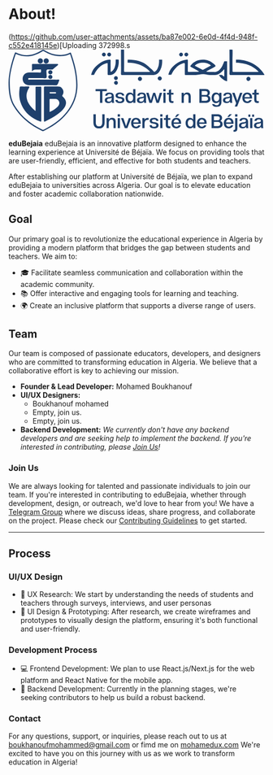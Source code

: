 # About!

(https://github.com/user-attachments/assets/ba87e002-6e0d-4f4d-948f-c552e418145e)[Uploading 372998.s<?xml version="1.0" encoding="UTF-8"?>
<svg xmlns="http://www.w3.org/2000/svg" xmlns:xlink="http://www.w3.org/1999/xlink" width="381.74pt" height="122.55pt" viewBox="0 0 381.74 122.55" version="1.1">
<defs>
<clipPath id="clip1">
  <path d="M 329 0 L 381.738281 0 L 381.738281 38 L 329 38 Z M 329 0 "/>
</clipPath>
<clipPath id="clip2">
  <path d="M 335 96 L 342 96 L 342 122.550781 L 335 122.550781 Z M 335 96 "/>
</clipPath>
</defs>
<g id="surface1">
<path style=" stroke:none;fill-rule:nonzero;fill:rgb(11.799622%,25.099182%,42.399597%);fill-opacity:1;" d="M 277.8125 23.972656 C 281.410156 25.917969 284.992188 27.867188 288.589844 29.789063 C 289.035156 30.027344 289.464844 30.375 290.097656 30.03125 C 294.027344 27.902344 297.980469 25.820313 301.988281 23.6875 C 295.910156 17.996094 283.089844 18.214844 277.8125 23.972656 M 284.257813 32.554688 C 280.097656 30.261719 276.269531 28.054688 272.347656 26.035156 C 270.878906 25.277344 270.910156 24.742188 271.839844 23.519531 C 279.644531 13.242188 295.839844 12.054688 305.878906 21.082031 C 309.851563 24.648438 309.847656 24.648438 305.167969 27.097656 C 301.753906 28.886719 298.34375 30.679688 294.742188 32.570313 C 296.410156 33.304688 297.917969 33.265625 299.394531 33.300781 C 301.644531 33.351563 303.921875 33.109375 306.140625 33.359375 C 307.414063 33.503906 308.585938 33.421875 309.671875 33.148438 C 312.246094 32.503906 313.9375 30.917969 315.066406 29.789063 C 317.882813 26.988281 319.253906 23.675781 321.347656 18.609375 C 321.546875 18.121094 321.710938 17.71875 321.8125 17.460938 C 322.464844 17.425781 323.144531 17.394531 323.839844 17.382813 C 324.578125 17.367188 325.296875 17.371094 325.988281 17.382813 L 326.019531 20.167969 L 326.019531 47.160156 C 322.289063 46.90625 315.617188 41.746094 313.820313 37.710938 L 318.304688 37.703125 C 319.039063 38.425781 319.6875 39.003906 320.195313 39.441406 C 320.441406 39.652344 320.96875 40.09375 321.457031 39.992188 C 321.605469 39.960938 321.675781 39.898438 321.699219 39.875 C 321.894531 39.664063 321.761719 39.25 321.765625 38.960938 C 321.777344 35.84375 321.773438 32.722656 321.773438 29.617188 C 320.980469 29.375 320.882813 30.007813 320.632813 30.316406 C 318.941406 32.398438 316.980469 34.167969 314.761719 35.667969 C 312.5625 37.15625 310.203125 37.96875 307.480469 37.890625 C 303.332031 37.773438 299.046875 38.347656 295.085938 37.148438 C 291.203125 35.972656 287.683594 36.574219 283.902344 37.25 C 277.371094 38.421875 270.714844 37.722656 264.113281 37.871094 C 262.785156 37.902344 262.988281 37.023438 262.988281 36.222656 C 262.984375 31.449219 262.898438 26.671875 263.027344 21.90625 C 263.082031 19.925781 262.382813 19.808594 260.804688 20.347656 C 253.351563 22.890625 250.839844 26.015625 250.839844 26.015625 C 246.753906 29.886719 244.273438 34.171875 242.785156 37.484375 C 242.527344 37.613281 238.507813 37.578125 238.421875 37.441406 C 238.476563 37.214844 238.550781 36.898438 238.648438 36.519531 C 238.898438 35.578125 239.523438 33.441406 240.796875 31.101563 C 241.839844 29.179688 243.148438 27.40625 244.707031 25.789063 C 250.453125 19.828125 257.253906 15.847656 265.628906 14.890625 C 266.960938 14.738281 267.511719 14.953125 267.476563 16.511719 C 267.367188 21.554688 267.480469 26.601563 267.402344 31.648438 C 267.382813 32.992188 267.761719 33.386719 269.105469 33.34375 C 273.191406 33.199219 277.277344 33.191406 281.367188 33.121094 C 282.253906 33.105469 283.136719 33.054688 284.257813 32.554688 "/>
<path style=" stroke:none;fill-rule:nonzero;fill:rgb(13.699341%,26.699829%,43.499756%);fill-opacity:1;" d="M 1.824219 46.816406 C 1.824219 66.066406 4.074219 75.328125 9.960938 84.695313 C 19.832031 100.414063 33.941406 111.230469 50.402344 119.269531 C 51.144531 119.632813 51.792969 119.617188 52.527344 119.246094 C 66.042969 112.421875 78.257813 103.984375 87.566406 91.761719 C 95.855469 80.871094 100.554688 68.769531 100.929688 55.007813 C 101.378906 38.601563 97.4375 23.042969 92.171875 7.710938 C 91.828125 6.710938 91.363281 6.75 90.554688 7.101563 C 87.855469 8.277344 85.03125 9.015625 82.117188 9.40625 C 71.585938 10.8125 62.042969 7.941406 53.089844 2.621094 C 52.085938 2.027344 51.425781 1.960938 50.378906 2.613281 C 38.269531 10.203125 25.570313 12.796875 11.972656 6.839844 C 10.890625 6.363281 10.71875 6.859375 10.441406 7.652344 C 5.324219 22.179688 1.933594 37.039063 1.824219 46.816406 M 0 49.261719 C 0.199219 36.214844 3.789063 20.503906 9.421875 5.195313 C 9.738281 4.34375 9.9375 3.820313 11.113281 4.40625 C 24.875 11.253906 37.769531 8.625 50.078125 0.613281 C 51.308594 -0.1875 52.050781 -0.160156 53.222656 0.570313 C 61.574219 5.777344 70.550781 8.714844 80.535156 7.777344 C 84.363281 7.417969 88.046875 6.488281 91.445313 4.652344 C 92.34375 4.164063 92.753906 4.03125 93.160156 5.171875 C 98.613281 20.441406 102.644531 35.972656 102.792969 52.339844 C 102.960938 70.71875 95.921875 86.109375 83.574219 99.289063 C 74.851563 108.601563 64.324219 115.453125 52.929688 121.042969 C 52.152344 121.429688 51.441406 121.761719 50.449219 121.289063 C 33.066406 113 18.300781 101.636719 8.039063 85.046875 C 2.382813 75.90625 0 65.941406 0 49.261719 "/>
<path style=" stroke:none;fill-rule:nonzero;fill:rgb(13.699341%,26.699829%,43.499756%);fill-opacity:1;" d="M 211.226563 33.171875 C 209.546875 31.324219 207.777344 29.710938 205.914063 28.296875 C 199.933594 23.757813 194.195313 22.070313 191.390625 21.28125 C 188.5 20.46875 184.371094 19.605469 179.304688 19.523438 C 178.769531 19.515625 178.234375 19.503906 177.699219 19.492188 C 177.515625 19.046875 177.597656 15.386719 177.804688 14.941406 C 178.371094 14.949219 178.945313 14.957031 179.515625 14.964844 C 184.425781 15.039063 189.714844 15.734375 194.496094 17.007813 C 199.628906 18.378906 203.921875 20.859375 207.878906 24.371094 C 208.507813 24.929688 209.128906 25.5 209.753906 26.070313 C 211.980469 28.101563 214.429688 29.972656 216.351563 32.3125 C 217.195313 33.34375 217.835938 33.191406 218.734375 32.609375 C 222.792969 30 223.996094 23.082031 223.996094 23.082031 C 224.296875 21.667969 224.613281 19.585938 224.566406 17.003906 C 224.5625 16.347656 224.5625 15.695313 224.5625 15.042969 C 225.269531 14.960938 228.472656 14.964844 229.128906 15.042969 C 229.136719 15.300781 229.148438 15.554688 229.15625 15.8125 C 229.285156 18.933594 229.1875 25.722656 225.664063 31.589844 C 223.777344 34.734375 221.910156 35.941406 221.171875 36.367188 C 219.390625 37.402344 217.289063 37.917969 214.828125 37.90625 C 199.832031 37.816406 184.835938 37.839844 169.839844 37.914063 C 168.988281 37.917969 168.460938 37.796875 168.144531 37.476563 C 167.59375 36.914063 167.703125 35.984375 167.722656 35.738281 C 167.882813 34 167.839844 20.675781 167.707031 1.796875 C 167.734375 1.25 167.765625 0.703125 167.789063 0.160156 C 168.359375 0.0117188 171.742188 0.0117188 172.316406 0.160156 C 172.339844 0.695313 172.363281 1.234375 172.386719 1.773438 C 172.460938 18.3125 172.464844 29.925781 172.308594 31.421875 C 172.285156 31.632813 172.179688 32.453125 172.660156 32.953125 C 172.910156 33.214844 173.335938 33.339844 174.039063 33.335938 C 185.972656 33.273438 197.898438 33.300781 209.828125 33.296875 C 210.152344 33.296875 210.476563 33.242188 211.226563 33.171875 "/>
<g clip-path="url(#clip1)" clip-rule="nonzero">
<path style=" stroke:none;fill-rule:nonzero;fill:rgb(11.799622%,25.099182%,42.399597%);fill-opacity:1;" d="M 373.03125 33.144531 C 371.632813 31.5625 370.175781 30.171875 368.648438 28.9375 C 368.648438 28.933594 365.363281 26.269531 361.078125 24.195313 C 352.945313 20.257813 343.03125 19.601563 340.765625 19.476563 C 340.277344 19.457031 339.789063 19.4375 339.300781 19.414063 C 339.277344 18.679688 339.265625 17.921875 339.269531 17.144531 C 339.269531 16.414063 339.28125 15.703125 339.300781 15.003906 C 339.835938 15.007813 340.371094 15.011719 340.90625 15.015625 C 346.117188 15.046875 354.503906 15.851563 363.261719 20.300781 C 369.117188 23.277344 372.890625 26.765625 374.027344 27.804688 C 377.097656 30.628906 379.628906 33.894531 381.742188 37.480469 C 381.152344 38.117188 380.503906 37.847656 379.9375 37.847656 C 363.847656 37.867188 347.757813 37.832031 331.667969 37.90625 C 330.816406 37.910156 330.296875 37.789063 329.988281 37.472656 C 329.4375 36.914063 329.554688 35.988281 329.578125 35.746094 C 329.746094 34.015625 329.703125 20.710938 329.5625 1.796875 C 329.558594 1.210938 329.558594 0.628906 329.554688 0.046875 C 330.183594 -0.0625 333.527344 0.0234375 334.160156 0.160156 C 334.167969 0.6875 334.179688 1.214844 334.1875 1.746094 C 334.257813 5.257813 334.1875 8.082031 334.121094 9.882813 C 333.863281 17.121094 334.132813 24.367188 334.121094 31.605469 C 334.117188 32.640625 334.070313 33.355469 335.554688 33.347656 C 347.621094 33.285156 359.6875 33.308594 371.753906 33.304688 C 372.015625 33.304688 372.28125 33.242188 373.03125 33.144531 "/>
</g>
<path style=" stroke:none;fill-rule:nonzero;fill:rgb(11.799622%,25.099182%,42.399597%);fill-opacity:1;" d="M 152.269531 24.273438 C 152.269531 26.796875 152.324219 29.320313 152.25 31.839844 C 152.207031 33.328125 152.769531 33.261719 153.785156 32.664063 C 156.820313 30.871094 158.179688 26.96875 158.179688 26.96875 C 159.675781 23.140625 159.945313 19.421875 159.824219 16.539063 C 159.859375 15.964844 159.894531 15.390625 159.925781 14.8125 C 160.789063 14.871094 163.761719 14.90625 164.300781 14.890625 C 164.320313 15.445313 164.339844 16 164.355469 16.554688 C 164.546875 19.875 164.320313 25.292969 161.402344 30.625 C 159.191406 34.65625 156.828125 36.128906 156.242188 36.457031 C 154.300781 37.550781 151.992188 38.046875 149.289063 37.898438 C 148.085938 37.835938 147.835938 37.445313 147.847656 36.351563 C 147.894531 31.578125 147.871094 26.808594 147.867188 22.039063 C 147.863281 19.761719 147.824219 19.652344 145.582031 20.40625 C 139.539063 22.445313 137.089844 24.808594 136.105469 25.667969 C 131.332031 29.847656 128.746094 34.816406 127.476563 37.753906 C 126.820313 37.710938 123.898438 37.761719 123.253906 37.828125 C 123.324219 37.441406 123.4375 36.871094 123.613281 36.191406 C 125.335938 29.523438 129.746094 25.289063 132.476563 23.015625 C 137.578125 18.765625 143.265625 15.71875 150.003906 14.941406 C 151.636719 14.753906 152.496094 14.890625 152.320313 16.921875 C 152.109375 19.355469 152.269531 21.820313 152.269531 24.273438 "/>
<path style=" stroke:none;fill-rule:nonzero;fill:rgb(11.799622%,25.099182%,42.399597%);fill-opacity:1;" d="M 225.652344 46.03125 C 224.117188 46.050781 222.492188 44.433594 222.480469 42.871094 C 222.46875 41.351563 223.921875 39.910156 225.507813 39.863281 C 227.164063 39.820313 228.664063 41.308594 228.632813 42.964844 C 228.601563 44.5625 227.195313 46.007813 225.652344 46.03125 "/>
<path style=" stroke:none;fill-rule:nonzero;fill:rgb(11.799622%,25.099182%,42.399597%);fill-opacity:1;" d="M 360.941406 43.566406 C 360.941406 45.132813 359.332031 46.726563 357.773438 46.703125 C 356.226563 46.683594 354.796875 45.230469 354.777344 43.660156 C 354.757813 42.003906 356.273438 40.503906 357.914063 40.558594 C 359.503906 40.609375 360.941406 42.039063 360.941406 43.566406 "/>
<path style=" stroke:none;fill-rule:nonzero;fill:rgb(11.799622%,25.099182%,42.399597%);fill-opacity:1;" d="M 199.101563 43.507813 C 199.132813 45.109375 197.617188 46.679688 196.019531 46.703125 C 194.484375 46.722656 193.015625 45.285156 192.964844 43.714844 C 192.910156 42.058594 194.371094 40.566406 196.054688 40.558594 C 197.664063 40.550781 199.074219 41.914063 199.101563 43.507813 "/>
<path style=" stroke:none;fill-rule:nonzero;fill:rgb(13.699341%,26.699829%,43.499756%);fill-opacity:1;" d="M 268.0625 7.285156 C 268.101563 8.765625 266.769531 10.125 265.246094 10.164063 C 263.757813 10.199219 262.371094 8.898438 262.296875 7.394531 C 262.222656 5.824219 263.574219 4.488281 265.253906 4.480469 C 266.851563 4.46875 268.019531 5.636719 268.0625 7.285156 "/>
<path style=" stroke:none;fill-rule:nonzero;fill:rgb(11.799622%,25.099182%,42.399597%);fill-opacity:1;" d="M 260.144531 7.277344 C 260.15625 8.820313 258.882813 10.148438 257.371094 10.160156 C 255.804688 10.171875 254.523438 8.914063 254.519531 7.355469 C 254.515625 5.796875 255.757813 4.519531 257.3125 4.484375 C 258.859375 4.453125 260.128906 5.699219 260.144531 7.277344 "/>
<path style=" stroke:none;fill-rule:nonzero;fill:rgb(11.799622%,25.099182%,42.399597%);fill-opacity:1;" d="M 152.917969 7.292969 C 152.941406 8.8125 151.582031 10.175781 150.066406 10.15625 C 148.519531 10.140625 147.183594 8.816406 147.164063 7.289063 C 147.148438 5.847656 148.535156 4.519531 150.097656 4.484375 C 151.753906 4.449219 152.890625 5.582031 152.917969 7.292969 "/>
<path style=" stroke:none;fill-rule:nonzero;fill:rgb(11.799622%,25.099182%,42.399597%);fill-opacity:1;" d="M 145.089844 7.367188 C 145.066406 8.84375 143.660156 10.1875 142.164063 10.15625 C 140.644531 10.125 139.308594 8.746094 139.355469 7.265625 C 139.40625 5.75 140.757813 4.460938 142.273438 4.484375 C 143.789063 4.511719 145.109375 5.859375 145.089844 7.367188 "/>
<path style=" stroke:none;fill-rule:nonzero;fill:rgb(11.799622%,25.099182%,42.399597%);fill-opacity:1;" d="M 160.34375 46.632813 C 161.8125 46.640625 163.179688 48.054688 163.15625 49.539063 C 163.136719 51.03125 161.738281 52.398438 160.265625 52.367188 C 158.773438 52.335938 157.394531 50.933594 157.425781 49.46875 C 157.457031 48.023438 158.894531 46.621094 160.34375 46.632813 "/>
<path style=" stroke:none;fill-rule:nonzero;fill:rgb(11.799622%,25.099182%,42.399597%);fill-opacity:1;" d="M 163.027344 42.386719 C 163.070313 43.878906 161.722656 45.300781 160.234375 45.34375 C 158.796875 45.382813 157.328125 43.988281 157.289063 42.539063 C 157.246094 41.015625 158.53125 39.671875 160.074219 39.617188 C 161.597656 39.5625 162.984375 40.863281 163.027344 42.386719 "/>
<path style=" stroke:none;fill-rule:nonzero;fill:rgb(11.799622%,25.099182%,42.399597%);fill-opacity:1;" d="M 65.875 65.378906 C 67.164063 65.378906 68.457031 65.371094 69.742188 65.382813 C 70.472656 65.386719 70.941406 65.070313 70.933594 64.324219 C 70.921875 63.542969 70.382813 63.34375 69.683594 63.351563 C 67.171875 63.363281 64.660156 63.371094 62.148438 63.347656 C 61.460938 63.339844 61.1875 63.566406 61.195313 64.28125 C 61.207031 65.011719 61.355469 65.429688 62.210938 65.390625 C 63.429688 65.339844 64.652344 65.378906 65.875 65.378906 M 61.210938 93.019531 C 65.660156 90.863281 69.683594 88.628906 72.980469 85.308594 C 74.230469 84.046875 75.242188 82.597656 75.679688 80.8125 C 76.539063 77.300781 73.640625 73.472656 70.082031 73.460938 C 67.625 73.453125 65.167969 73.507813 62.71875 73.4375 C 61.617188 73.40625 61.171875 73.65625 61.183594 74.878906 C 61.246094 80.808594 61.210938 86.738281 61.210938 93.019531 M 52.792969 81.175781 C 52.792969 73.140625 52.835938 65.101563 52.757813 57.0625 C 52.742188 55.40625 53.320313 54.960938 54.875 54.976563 C 61.6875 55.03125 68.496094 54.976563 75.308594 55.011719 C 78.070313 55.027344 79.53125 57.039063 80.746094 59.078125 C 82.523438 62.066406 82.246094 65.144531 80.382813 68.03125 C 79.832031 68.882813 80.0625 69.238281 80.746094 69.828125 C 86.597656 74.882813 87.3125 80.550781 82.96875 86.96875 C 80.40625 90.75 76.96875 93.632813 73.324219 96.285156 C 67.636719 100.417969 61.457031 103.707031 55.128906 106.730469 C 53.082031 107.710938 52.796875 107.5 52.792969 105.289063 C 52.789063 97.253906 52.792969 89.214844 52.792969 81.175781 "/>
<path style=" stroke:none;fill-rule:nonzero;fill:rgb(11.799622%,25.099182%,42.399597%);fill-opacity:1;" d="M 35.011719 32.53125 C 35.011719 28.949219 35.074219 25.890625 34.980469 22.839844 C 34.945313 21.554688 35.511719 21.425781 36.558594 21.429688 C 42.695313 21.464844 48.828125 21.445313 54.960938 21.445313 C 60.6875 21.445313 66.410156 21.4375 72.136719 21.464844 C 72.753906 21.464844 73.613281 21.113281 73.890625 22.019531 C 74.128906 22.792969 73.515625 23.261719 72.980469 23.699219 C 70.765625 25.511719 68.507813 27.273438 66.363281 29.160156 C 65.453125 29.964844 64.472656 29.730469 63.484375 29.804688 C 61.269531 29.960938 58.300781 28.832031 57.050781 30.25 C 55.957031 31.492188 56.757813 34.394531 56.710938 36.566406 C 56.667969 38.460938 57.332031 41.003906 56.367188 42.082031 C 55.246094 43.339844 52.652344 42.449219 50.703125 42.464844 C 44.226563 42.515625 37.75 42.484375 31.277344 42.484375 C 30.3125 42.488281 29.144531 42.375 29.359375 43.84375 C 29.542969 45.105469 30.695313 44.757813 31.519531 44.761719 C 43.3125 44.773438 55.105469 44.769531 66.898438 44.769531 C 69.351563 44.769531 71.808594 44.859375 74.257813 44.738281 C 75.976563 44.65625 76.015625 45.199219 75.351563 46.53125 C 74.324219 48.59375 73.960938 51.410156 72.351563 52.640625 C 70.714844 53.890625 67.890625 52.980469 65.585938 52.988281 C 53.929688 53.019531 42.273438 53.007813 30.621094 53 C 25.105469 52.996094 21.058594 49.085938 21.03125 43.761719 C 21.003906 38.167969 25.035156 34.144531 30.699219 34.132813 C 36.085938 34.121094 41.472656 34.035156 46.851563 34.183594 C 48.742188 34.234375 48.597656 33.226563 48.503906 32.054688 C 48.421875 30.996094 49.144531 29.484375 46.941406 29.644531 C 44.769531 29.800781 42.582031 29.695313 40.398438 29.671875 C 38.304688 29.652344 36.550781 30.320313 35.011719 32.53125 "/>
<path style=" stroke:none;fill-rule:nonzero;fill:rgb(11.799622%,25.099182%,42.399597%);fill-opacity:1;" d="M 40.332031 91.492188 C 40.332031 80.078125 40.324219 69.050781 40.335938 58.027344 C 40.339844 54.8125 39.9375 55.261719 43.175781 55.222656 C 44.472656 55.210938 45.773438 55.3125 47.058594 55.199219 C 48.519531 55.070313 48.90625 55.640625 48.898438 57.050781 C 48.847656 66.25 48.871094 75.449219 48.871094 84.644531 C 48.871094 91.664063 48.839844 98.683594 48.898438 105.699219 C 48.910156 107.175781 48.382813 107.578125 47.089844 107.078125 C 32.898438 101.628906 22.246094 92.554688 17.617188 77.628906 C 15.488281 70.765625 15.597656 63.671875 16.667969 56.59375 C 16.855469 55.371094 17.367188 54.929688 18.660156 54.964844 C 22.132813 55.066406 25.609375 54.988281 29.085938 55.003906 C 31.21875 55.011719 31.550781 55.570313 30.417969 57.394531 C 28.105469 61.117188 26.664063 65.082031 26.824219 69.53125 C 27.082031 76.554688 30.566406 82.042969 35.148438 86.996094 C 36.613281 88.582031 38.183594 90.066406 40.332031 91.492188 "/>
<path style=" stroke:none;fill-rule:nonzero;fill:rgb(11.799622%,25.099182%,42.399597%);fill-opacity:1;" d="M 56.230469 13.078125 C 58.453125 13.070313 60.078125 14.710938 60.054688 16.941406 C 60.03125 19.023438 58.386719 20.726563 56.339844 20.792969 C 54.226563 20.859375 52.421875 19.105469 52.390625 16.953125 C 52.351563 14.761719 54.015625 13.085938 56.230469 13.078125 "/>
<path style=" stroke:none;fill-rule:nonzero;fill:rgb(11.799622%,25.099182%,42.399597%);fill-opacity:1;" d="M 47.546875 13.078125 C 49.730469 13.113281 51.40625 14.867188 51.324219 17.03125 C 51.246094 19.085938 49.519531 20.777344 47.480469 20.792969 C 45.386719 20.8125 43.59375 18.992188 43.605469 16.859375 C 43.621094 14.667969 45.316406 13.039063 47.546875 13.078125 "/>
<path style=" stroke:none;fill-rule:nonzero;fill:rgb(11.799622%,25.099182%,42.399597%);fill-opacity:1;" d="M 65.5 33.777344 C 65.535156 35.496094 64.1875 36.863281 62.429688 36.886719 C 60.699219 36.90625 59.277344 35.554688 59.246094 33.867188 C 59.214844 32.199219 60.640625 30.761719 62.335938 30.738281 C 64.046875 30.714844 65.464844 32.074219 65.5 33.777344 "/>
<path style=" stroke:none;fill-rule:nonzero;fill:rgb(11.799622%,25.099182%,42.399597%);fill-opacity:1;" d="M 65.492188 40.675781 C 65.519531 42.402344 64.195313 43.75 62.4375 43.777344 C 60.699219 43.804688 59.285156 42.480469 59.246094 40.789063 C 59.210938 39.144531 60.65625 37.664063 62.328125 37.632813 C 64.023438 37.597656 65.46875 38.988281 65.492188 40.675781 "/>
<path style=" stroke:none;fill-rule:nonzero;fill:rgb(11.799622%,25.099182%,42.399597%);fill-opacity:1;" d="M 129.820313 61.921875 L 129.820313 58.796875 L 146.601563 58.796875 L 146.601563 61.921875 L 139.964844 61.921875 L 139.964844 79.371094 L 136.457031 79.371094 L 136.457031 61.921875 "/>
<path style=" stroke:none;fill-rule:nonzero;fill:rgb(11.799622%,25.099182%,42.399597%);fill-opacity:1;" d="M 146.894531 75.3125 C 146.894531 76.675781 147.878906 77.457031 149.734375 77.457031 C 152.484375 77.457031 153.878906 75.777344 153.878906 72.675781 L 153.878906 71.542969 C 153.558594 71.921875 152.890625 72.183594 152.34375 72.386719 C 152.078125 72.5 151.238281 72.648438 150.980469 72.734375 L 150.226563 72.878906 C 149.847656 72.9375 149.589844 72.964844 149.5 72.996094 C 148.109375 73.285156 146.894531 73.746094 146.894531 75.3125 M 157.066406 75.429688 C 157.066406 76.964844 157.269531 78.414063 157.414063 78.964844 L 157.527344 79.371094 L 154.3125 79.371094 C 154.167969 78.875 154.050781 78.210938 153.964844 77.3125 C 152.890625 78.933594 151.152344 79.746094 148.746094 79.746094 C 145.414063 79.746094 143.558594 78.152344 143.558594 75.457031 C 143.558594 74.152344 144.023438 73.109375 144.691406 72.5 C 145.820313 71.457031 147.328125 71.109375 148.863281 70.851563 C 149.152344 70.820313 149.5 70.761719 149.9375 70.734375 C 150.835938 70.617188 151.238281 70.558594 151.90625 70.445313 C 153.125 70.183594 153.878906 69.71875 153.878906 68.472656 C 153.878906 67.601563 153.125 66.328125 150.71875 66.328125 C 148.746094 66.328125 147.589844 67.167969 147.328125 68.675781 L 144.167969 68.675781 C 144.34375 66.53125 145.734375 63.953125 150.6875 63.953125 C 155.066406 63.953125 157.066406 66.070313 157.066406 69.429688 "/>
<path style=" stroke:none;fill-rule:nonzero;fill:rgb(11.799622%,25.099182%,42.399597%);fill-opacity:1;" d="M 159.441406 74.964844 L 162.777344 74.964844 C 162.777344 76.558594 163.90625 77.371094 166.195313 77.371094 C 168.425781 77.371094 169.527344 76.5 169.527344 75.195313 C 169.527344 74.589844 169.269531 74.09375 168.949219 73.835938 C 168.804688 73.691406 168.542969 73.574219 168.195313 73.488281 C 167.527344 73.253906 167.179688 73.195313 166.136719 72.996094 C 164.570313 72.734375 163.617188 72.53125 163.238281 72.445313 C 161.585938 72.011719 160.515625 71.285156 160.023438 70.269531 C 159.820313 69.777344 159.703125 69.226563 159.703125 68.617188 C 159.703125 65.75 161.933594 63.953125 166.023438 63.953125 C 170.078125 63.953125 172.542969 65.71875 172.542969 68.589844 L 169.324219 68.589844 C 169.324219 67.226563 168.195313 66.328125 166.078125 66.328125 C 164.078125 66.328125 162.976563 67.140625 162.976563 68.386719 C 162.976563 69.167969 163.324219 69.488281 163.820313 69.835938 C 163.964844 69.921875 164.167969 69.980469 164.457031 70.070313 C 165.066406 70.214844 165.296875 70.269531 166.136719 70.414063 L 166.832031 70.53125 C 167.671875 70.648438 167.90625 70.675781 168.6875 70.878906 C 169.5 71.023438 169.789063 71.167969 170.457031 71.429688 C 171.847656 71.921875 172.832031 73.082031 172.832031 74.9375 C 172.832031 77.542969 170.976563 79.746094 166.109375 79.746094 C 161.558594 79.746094 159.441406 77.863281 159.441406 74.964844 "/>
<path style=" stroke:none;fill-rule:nonzero;fill:rgb(11.799622%,25.099182%,42.399597%);fill-opacity:1;" d="M 185.933594 71.863281 C 185.933594 70.214844 185.554688 68.90625 184.832031 68.011719 C 184.105469 67.109375 183.121094 66.648438 181.902344 66.648438 C 180.714844 66.648438 179.730469 67.109375 178.976563 68.011719 C 178.253906 68.90625 177.875 70.214844 177.875 71.863281 C 177.875 73.515625 178.253906 74.820313 178.976563 75.71875 C 179.730469 76.617188 180.714844 77.050781 181.902344 77.050781 C 183.121094 77.050781 184.105469 76.617188 184.832031 75.71875 C 185.554688 74.820313 185.933594 73.515625 185.933594 71.863281 M 189.234375 58.796875 L 189.234375 79.371094 L 185.933594 79.371094 L 185.933594 77.226563 C 184.859375 78.90625 183.207031 79.746094 180.976563 79.746094 C 176.890625 79.746094 174.601563 76.269531 174.601563 71.863281 C 174.601563 67.402344 176.890625 63.953125 180.976563 63.953125 C 183.207031 63.953125 184.859375 64.792969 185.933594 66.503906 L 185.933594 58.796875 "/>
<path style=" stroke:none;fill-rule:nonzero;fill:rgb(11.799622%,25.099182%,42.399597%);fill-opacity:1;" d="M 194.890625 75.3125 C 194.890625 76.675781 195.871094 77.457031 197.726563 77.457031 C 200.480469 77.457031 201.871094 75.777344 201.871094 72.675781 L 201.871094 71.542969 C 201.554688 71.921875 200.886719 72.183594 200.335938 72.386719 C 200.074219 72.5 199.234375 72.648438 198.972656 72.734375 L 198.222656 72.878906 C 197.84375 72.9375 197.582031 72.964844 197.496094 72.996094 C 196.105469 73.285156 194.890625 73.746094 194.890625 75.3125 M 205.0625 75.429688 C 205.0625 76.964844 205.265625 78.414063 205.410156 78.964844 L 205.523438 79.371094 L 202.308594 79.371094 C 202.160156 78.875 202.046875 78.210938 201.960938 77.3125 C 200.886719 78.933594 199.148438 79.746094 196.742188 79.746094 C 193.410156 79.746094 191.554688 78.152344 191.554688 75.457031 C 191.554688 74.152344 192.019531 73.109375 192.6875 72.5 C 193.816406 71.457031 195.324219 71.109375 196.859375 70.851563 C 197.148438 70.820313 197.496094 70.761719 197.929688 70.734375 C 198.828125 70.617188 199.234375 70.558594 199.902344 70.445313 C 201.117188 70.183594 201.871094 69.71875 201.871094 68.472656 C 201.871094 67.601563 201.117188 66.328125 198.714844 66.328125 C 196.742188 66.328125 195.582031 67.167969 195.324219 68.675781 L 192.164063 68.675781 C 192.339844 66.53125 193.730469 63.953125 198.683594 63.953125 C 203.0625 63.953125 205.0625 66.070313 205.0625 69.429688 "/>
<path style=" stroke:none;fill-rule:nonzero;fill:rgb(11.799622%,25.099182%,42.399597%);fill-opacity:1;" d="M 220.652344 79.371094 L 217.203125 68.214844 L 213.8125 79.371094 L 210.191406 79.371094 L 205.351563 64.328125 L 208.914063 64.328125 L 212.132813 75.835938 L 215.726563 64.328125 L 218.714844 64.328125 L 222.304688 75.835938 L 225.523438 64.328125 L 229.089844 64.328125 L 224.246094 79.371094 "/>
<path style=" stroke:none;fill-rule:nonzero;fill:rgb(11.799622%,25.099182%,42.399597%);fill-opacity:1;" d="M 230.945313 64.328125 L 234.246094 64.328125 L 234.246094 79.371094 L 230.945313 79.371094 Z M 234.277344 62.15625 L 230.886719 62.15625 L 230.886719 58.796875 L 234.277344 58.796875 Z M 234.277344 62.15625 "/>
<path style=" stroke:none;fill-rule:nonzero;fill:rgb(11.799622%,25.099182%,42.399597%);fill-opacity:1;" d="M 239.175781 74.269531 L 239.175781 67.050781 L 236.363281 67.050781 L 236.363281 64.328125 L 239.175781 64.328125 L 239.175781 60.390625 L 242.480469 59.113281 L 242.480469 64.328125 L 245.984375 64.328125 L 245.984375 67.050781 L 242.480469 67.050781 L 242.480469 73.976563 C 242.480469 76.066406 243.144531 76.820313 244.738281 76.820313 C 245.113281 76.820313 245.609375 76.761719 245.839844 76.730469 L 245.984375 76.703125 L 245.984375 79.339844 C 245.085938 79.425781 244.332031 79.488281 243.695313 79.488281 C 240.480469 79.488281 239.175781 77.890625 239.175781 74.269531 "/>
<path style=" stroke:none;fill-rule:nonzero;fill:rgb(11.799622%,25.099182%,42.399597%);fill-opacity:1;" d="M 268.476563 79.371094 L 268.476563 70.617188 C 268.476563 67.835938 267.460938 66.734375 265.402344 66.734375 C 262.882813 66.734375 261.433594 68.503906 261.433594 71.980469 L 261.433594 79.371094 L 258.160156 79.371094 L 258.160156 64.328125 L 261.433594 64.328125 L 261.433594 67.023438 C 262.011719 65.605469 263.402344 63.953125 266.5625 63.953125 C 269.894531 63.953125 271.78125 65.75 271.78125 69.777344 L 271.78125 79.371094 "/>
<path style=" stroke:none;fill-rule:nonzero;fill:rgb(11.799622%,25.099182%,42.399597%);fill-opacity:1;" d="M 288.152344 70.125 L 288.152344 76.386719 L 293.601563 76.386719 C 296.269531 76.386719 297.601563 75.371094 297.601563 73.3125 C 297.601563 71.195313 296.269531 70.125 293.601563 70.125 Z M 288.152344 61.777344 L 288.152344 67.632813 L 293.398438 67.632813 C 295.746094 67.632813 296.9375 66.648438 296.9375 64.675781 C 296.9375 62.386719 295.339844 61.777344 293.398438 61.777344 Z M 284.648438 79.371094 L 284.648438 58.792969 L 293.484375 58.792969 C 297.773438 58.792969 300.296875 60.792969 300.296875 64.15625 C 300.296875 66.15625 299.457031 67.632813 297.746094 68.589844 C 299.949219 69.488281 301.136719 71.167969 301.136719 73.574219 C 301.136719 77.082031 298.527344 79.371094 294.125 79.371094 "/>
<path style=" stroke:none;fill-rule:nonzero;fill:rgb(11.799622%,25.099182%,42.399597%);fill-opacity:1;" d="M 310.269531 66.648438 C 307.863281 66.648438 306.269531 68.53125 306.269531 71.863281 C 306.269531 75.140625 307.832031 76.996094 310.269531 76.996094 C 312.671875 76.996094 314.265625 75.140625 314.265625 71.863281 C 314.265625 68.53125 312.671875 66.648438 310.269531 66.648438 M 314.265625 77.574219 L 314.265625 77.226563 C 313.195313 78.878906 311.542969 79.6875 309.339844 79.6875 C 305.253906 79.6875 302.964844 76.269531 302.964844 71.863281 C 302.964844 67.429688 305.253906 63.953125 309.339844 63.953125 C 311.515625 63.953125 313.164063 64.792969 314.265625 66.472656 L 314.265625 64.328125 L 317.570313 64.328125 L 317.570313 77.136719 C 317.539063 81.574219 316.730469 85.253906 310.324219 85.28125 C 305.835938 85.28125 304.355469 83.457031 303.574219 81.253906 L 306.90625 81.253906 C 307.515625 82.355469 308.671875 82.90625 310.382813 82.90625 C 313.511719 82.90625 314.265625 81.109375 314.265625 77.574219 "/>
<path style=" stroke:none;fill-rule:nonzero;fill:rgb(11.799622%,25.099182%,42.399597%);fill-opacity:1;" d="M 323.195313 75.3125 C 323.195313 76.675781 324.179688 77.457031 326.035156 77.457031 C 328.789063 77.457031 330.179688 75.777344 330.179688 72.675781 L 330.179688 71.542969 C 329.859375 71.921875 329.191406 72.183594 328.644531 72.386719 C 328.382813 72.5 327.542969 72.648438 327.28125 72.734375 L 326.527344 72.878906 C 326.148438 72.9375 325.890625 72.964844 325.800781 72.996094 C 324.414063 73.285156 323.195313 73.746094 323.195313 75.3125 M 333.367188 75.429688 C 333.367188 76.964844 333.570313 78.414063 333.714844 78.964844 L 333.828125 79.371094 L 330.613281 79.371094 C 330.46875 78.875 330.351563 78.210938 330.265625 77.3125 C 329.191406 78.933594 327.453125 79.746094 325.050781 79.746094 C 321.714844 79.746094 319.859375 78.152344 319.859375 75.457031 C 319.859375 74.152344 320.324219 73.109375 320.992188 72.5 C 322.121094 71.457031 323.628906 71.109375 325.164063 70.851563 C 325.453125 70.820313 325.800781 70.761719 326.238281 70.734375 C 327.136719 70.617188 327.542969 70.558594 328.210938 70.445313 C 329.425781 70.183594 330.179688 69.71875 330.179688 68.472656 C 330.179688 67.601563 329.425781 66.328125 327.019531 66.328125 C 325.050781 66.328125 323.890625 67.167969 323.628906 68.675781 L 320.46875 68.675781 C 320.644531 66.53125 322.035156 63.953125 326.988281 63.953125 C 331.367188 63.953125 333.367188 66.070313 333.367188 69.429688 "/>
<path style=" stroke:none;fill-rule:nonzero;fill:rgb(11.799622%,25.099182%,42.399597%);fill-opacity:1;" d="M 333.601563 64.328125 L 337.164063 64.328125 L 341.222656 76.183594 L 345.277344 64.328125 L 348.84375 64.328125 L 341.019531 84.90625 L 337.453125 84.90625 L 339.511719 79.949219 "/>
<path style=" stroke:none;fill-rule:nonzero;fill:rgb(11.799622%,25.099182%,42.399597%);fill-opacity:1;" d="M 352.0625 70.878906 L 359.914063 70.878906 C 359.65625 68.011719 358.175781 66.472656 356.0625 66.472656 C 353.859375 66.472656 352.320313 68.125 352.0625 70.878906 M 363.1875 72.90625 L 352.0625 72.90625 C 352.378906 75.660156 353.886719 77.226563 356.0625 77.226563 C 357.570313 77.226563 358.753906 76.472656 359.453125 75.195313 L 362.8125 75.195313 C 361.769531 78.09375 359.335938 79.746094 356.0625 79.746094 C 353.769531 79.746094 351.976563 79.050781 350.699219 77.632813 C 349.421875 76.210938 348.785156 74.296875 348.785156 71.949219 C 348.785156 67.398438 351.335938 63.953125 356.03125 63.953125 C 358.261719 63.953125 360.003906 64.675781 361.277344 66.125 C 362.582031 67.546875 363.21875 69.488281 363.21875 71.949219 "/>
<path style=" stroke:none;fill-rule:nonzero;fill:rgb(11.799622%,25.099182%,42.399597%);fill-opacity:1;" d="M 366.464844 74.269531 L 366.464844 67.050781 L 363.65625 67.050781 L 363.65625 64.328125 L 366.464844 64.328125 L 366.464844 60.390625 L 369.769531 59.113281 L 369.769531 64.328125 L 373.277344 64.328125 L 373.277344 67.050781 L 369.769531 67.050781 L 369.769531 73.976563 C 369.769531 76.066406 370.4375 76.820313 372.03125 76.820313 C 372.40625 76.820313 372.898438 76.761719 373.132813 76.730469 L 373.277344 76.703125 L 373.277344 79.339844 C 372.378906 79.425781 371.625 79.488281 370.988281 79.488281 C 367.769531 79.488281 366.464844 77.890625 366.464844 74.269531 "/>
<path style=" stroke:none;fill-rule:nonzero;fill:rgb(11.799622%,25.099182%,42.399597%);fill-opacity:1;" d="M 126.617188 108.582031 L 126.617188 96.4375 L 130.152344 96.4375 L 130.152344 108.492188 C 130.152344 110.550781 130.558594 112.027344 131.34375 112.957031 C 132.210938 113.941406 133.429688 114.433594 134.964844 114.433594 C 136.53125 114.433594 137.746094 113.941406 138.585938 112.957031 C 139.398438 112.027344 139.804688 110.550781 139.804688 108.492188 L 139.804688 96.4375 L 143.3125 96.4375 L 143.3125 108.582031 C 143.3125 111.566406 142.585938 113.796875 141.109375 115.277344 C 139.628906 116.753906 137.601563 117.476563 134.964844 117.476563 C 132.355469 117.476563 130.328125 116.753906 128.851563 115.277344 C 127.371094 113.796875 126.617188 111.566406 126.617188 108.582031 "/>
<path style=" stroke:none;fill-rule:nonzero;fill:rgb(11.799622%,25.099182%,42.399597%);fill-opacity:1;" d="M 156.558594 117.011719 L 156.558594 108.261719 C 156.558594 105.480469 155.542969 104.378906 153.484375 104.378906 C 150.964844 104.378906 149.515625 106.148438 149.515625 109.621094 L 149.515625 117.011719 L 146.238281 117.011719 L 146.238281 101.972656 L 149.515625 101.972656 L 149.515625 104.667969 C 150.09375 103.246094 151.484375 101.597656 154.644531 101.597656 C 157.976563 101.597656 159.859375 103.394531 159.859375 107.421875 L 159.859375 117.011719 "/>
<path style=" stroke:none;fill-rule:nonzero;fill:rgb(11.799622%,25.099182%,42.399597%);fill-opacity:1;" d="M 162.875 101.972656 L 166.179688 101.972656 L 166.179688 117.011719 L 162.875 117.011719 Z M 166.207031 99.800781 L 162.816406 99.800781 L 162.816406 96.4375 L 166.207031 96.4375 Z M 166.207031 99.800781 "/>
<path style=" stroke:none;fill-rule:nonzero;fill:rgb(11.799622%,25.099182%,42.399597%);fill-opacity:1;" d="M 182.929688 101.972656 L 177.25 117.011719 L 173.398438 117.011719 L 167.6875 101.972656 L 171.253906 101.972656 L 175.308594 113.96875 L 179.367188 101.972656 "/>
<path style=" stroke:none;fill-rule:nonzero;fill:rgb(11.799622%,25.099182%,42.399597%);fill-opacity:1;" d="M 186.148438 108.523438 L 194.003906 108.523438 C 193.742188 105.65625 192.265625 104.117188 190.148438 104.117188 C 187.945313 104.117188 186.410156 105.769531 186.148438 108.523438 M 197.277344 110.550781 L 186.148438 110.550781 C 186.46875 113.304688 187.972656 114.871094 190.148438 114.871094 C 191.65625 114.871094 192.84375 114.117188 193.539063 112.839844 L 196.898438 112.839844 C 195.855469 115.738281 193.421875 117.390625 190.148438 117.390625 C 187.859375 117.390625 186.0625 116.695313 184.785156 115.277344 C 183.511719 113.855469 182.871094 111.941406 182.871094 109.59375 C 182.871094 105.042969 185.425781 101.597656 190.117188 101.597656 C 192.351563 101.597656 194.089844 102.320313 195.363281 103.769531 C 196.667969 105.191406 197.304688 107.128906 197.304688 109.59375 "/>
<path style=" stroke:none;fill-rule:nonzero;fill:rgb(11.799622%,25.099182%,42.399597%);fill-opacity:1;" d="M 208.753906 101.914063 L 208.929688 101.945313 L 208.929688 104.785156 C 208.492188 104.695313 208 104.640625 207.449219 104.640625 C 204.523438 104.640625 202.871094 106.378906 202.871094 110.753906 L 202.871094 117.015625 L 199.597656 117.015625 L 199.597656 101.972656 L 202.871094 101.972656 L 202.871094 104.726563 C 203.363281 103.539063 204.523438 101.800781 207.421875 101.800781 C 207.972656 101.800781 208.523438 101.886719 208.753906 101.914063 "/>
<path style=" stroke:none;fill-rule:nonzero;fill:rgb(11.799622%,25.099182%,42.399597%);fill-opacity:1;" d="M 210.40625 112.609375 L 213.738281 112.609375 C 213.738281 114.203125 214.871094 115.015625 217.160156 115.015625 C 219.390625 115.015625 220.492188 114.144531 220.492188 112.839844 C 220.492188 112.230469 220.230469 111.738281 219.914063 111.476563 C 219.769531 111.332031 219.507813 111.21875 219.160156 111.132813 C 218.492188 110.898438 218.144531 110.839844 217.101563 110.636719 C 215.535156 110.378906 214.578125 110.175781 214.203125 110.085938 C 212.550781 109.652344 211.480469 108.929688 210.984375 107.914063 C 210.785156 107.421875 210.667969 106.871094 210.667969 106.261719 C 210.667969 103.394531 212.898438 101.597656 216.984375 101.597656 C 221.042969 101.597656 223.507813 103.367188 223.507813 106.234375 L 220.289063 106.234375 C 220.289063 104.871094 219.160156 103.972656 217.042969 103.972656 C 215.042969 103.972656 213.941406 104.785156 213.941406 106.03125 C 213.941406 106.8125 214.289063 107.128906 214.78125 107.480469 C 214.929688 107.566406 215.132813 107.625 215.421875 107.710938 C 216.027344 107.855469 216.261719 107.914063 217.101563 108.058594 L 217.796875 108.175781 C 218.636719 108.292969 218.867188 108.320313 219.652344 108.523438 C 220.464844 108.667969 220.753906 108.8125 221.421875 109.074219 C 222.808594 109.566406 223.796875 110.726563 223.796875 112.582031 C 223.796875 115.1875 221.941406 117.390625 217.070313 117.390625 C 212.523438 117.390625 210.40625 115.507813 210.40625 112.609375 "/>
<path style=" stroke:none;fill-rule:nonzero;fill:rgb(11.799622%,25.099182%,42.399597%);fill-opacity:1;" d="M 226.289063 101.972656 L 229.59375 101.972656 L 229.59375 117.011719 L 226.289063 117.011719 Z M 229.621094 99.800781 L 226.230469 99.800781 L 226.230469 96.4375 L 229.621094 96.4375 Z M 229.621094 99.800781 "/>
<path style=" stroke:none;fill-rule:nonzero;fill:rgb(11.799622%,25.099182%,42.399597%);fill-opacity:1;" d="M 234.519531 111.914063 L 234.519531 104.695313 L 231.710938 104.695313 L 231.710938 101.972656 L 234.519531 101.972656 L 234.519531 98.03125 L 237.824219 96.757813 L 237.824219 101.972656 L 241.332031 101.972656 L 241.332031 104.695313 L 237.824219 104.695313 L 237.824219 111.621094 C 237.824219 113.710938 238.492188 114.464844 240.085938 114.464844 C 240.460938 114.464844 240.953125 114.40625 241.1875 114.375 L 241.332031 114.347656 L 241.332031 116.984375 C 240.433594 117.070313 239.679688 117.132813 239.039063 117.132813 C 235.824219 117.132813 234.519531 115.535156 234.519531 111.914063 "/>
<path style=" stroke:none;fill-rule:nonzero;fill:rgb(11.799622%,25.099182%,42.399597%);fill-opacity:1;" d="M 255.011719 96.382813 L 250.78125 100.292969 L 248.257813 100.292969 L 251.386719 96.382813 Z M 246.285156 108.523438 L 254.140625 108.523438 C 253.878906 105.652344 252.402344 104.117188 250.285156 104.117188 C 248.085938 104.117188 246.550781 105.769531 246.285156 108.523438 M 257.414063 110.550781 L 246.285156 110.550781 C 246.605469 113.304688 248.113281 114.871094 250.285156 114.871094 C 251.792969 114.871094 252.980469 114.113281 253.675781 112.84375 L 257.039063 112.84375 C 255.996094 115.738281 253.5625 117.390625 250.285156 117.390625 C 247.996094 117.390625 246.199219 116.695313 244.925781 115.277344 C 243.652344 113.855469 243.011719 111.941406 243.011719 109.59375 C 243.011719 105.042969 245.5625 101.597656 250.257813 101.597656 C 252.488281 101.597656 254.230469 102.320313 255.503906 103.769531 C 256.808594 105.191406 257.445313 107.132813 257.445313 109.59375 "/>
<path style=" stroke:none;fill-rule:nonzero;fill:rgb(11.799622%,25.099182%,42.399597%);fill-opacity:1;" d="M 275.441406 109.507813 C 275.441406 107.859375 275.066406 106.550781 274.339844 105.65625 C 273.617188 104.753906 272.632813 104.292969 271.414063 104.292969 C 270.226563 104.292969 269.242188 104.753906 268.488281 105.65625 C 267.761719 106.550781 267.386719 107.859375 267.386719 109.507813 C 267.386719 111.160156 267.761719 112.464844 268.488281 113.363281 C 269.242188 114.261719 270.226563 114.695313 271.414063 114.695313 C 272.632813 114.695313 273.617188 114.261719 274.339844 113.363281 C 275.066406 112.464844 275.441406 111.160156 275.441406 109.507813 M 278.746094 96.4375 L 278.746094 117.011719 L 275.441406 117.011719 L 275.441406 114.871094 C 274.371094 116.550781 272.71875 117.390625 270.488281 117.390625 C 266.402344 117.390625 264.113281 113.914063 264.113281 109.507813 C 264.113281 105.042969 266.402344 101.597656 270.488281 101.597656 C 272.71875 101.597656 274.371094 102.4375 275.441406 104.148438 L 275.441406 96.4375 "/>
<path style=" stroke:none;fill-rule:nonzero;fill:rgb(11.799622%,25.099182%,42.399597%);fill-opacity:1;" d="M 284.34375 108.523438 L 292.195313 108.523438 C 291.933594 105.65625 290.457031 104.117188 288.339844 104.117188 C 286.140625 104.117188 284.601563 105.769531 284.34375 108.523438 M 295.46875 110.550781 L 284.34375 110.550781 C 284.660156 113.304688 286.167969 114.871094 288.339844 114.871094 C 289.847656 114.871094 291.035156 114.117188 291.730469 112.839844 L 295.09375 112.839844 C 294.050781 115.738281 291.617188 117.390625 288.339844 117.390625 C 286.050781 117.390625 284.253906 116.695313 282.980469 115.277344 C 281.703125 113.855469 281.066406 111.941406 281.066406 109.59375 C 281.066406 105.042969 283.617188 101.597656 288.3125 101.597656 C 290.542969 101.597656 292.28125 102.320313 293.558594 103.769531 C 294.863281 105.191406 295.5 107.128906 295.5 109.59375 "/>
<path style=" stroke:none;fill-rule:nonzero;fill:rgb(11.799622%,25.099182%,42.399597%);fill-opacity:1;" d="M 306.339844 107.769531 L 306.339844 114.03125 L 311.785156 114.03125 C 314.453125 114.03125 315.785156 113.015625 315.785156 110.957031 C 315.785156 108.839844 314.453125 107.769531 311.785156 107.769531 Z M 306.339844 99.421875 L 306.339844 105.277344 L 311.585938 105.277344 C 313.933594 105.277344 315.121094 104.292969 315.121094 102.320313 C 315.121094 100.03125 313.527344 99.421875 311.585938 99.421875 Z M 302.832031 117.011719 L 302.832031 96.4375 L 311.671875 96.4375 C 315.960938 96.4375 318.484375 98.4375 318.484375 101.800781 C 318.484375 103.800781 317.640625 105.277344 315.933594 106.234375 C 318.132813 107.128906 319.320313 108.8125 319.320313 111.21875 C 319.320313 114.726563 316.714844 117.011719 312.308594 117.011719 "/>
<path style=" stroke:none;fill-rule:nonzero;fill:rgb(11.799622%,25.099182%,42.399597%);fill-opacity:1;" d="M 333.148438 96.382813 L 328.914063 100.292969 L 326.394531 100.292969 L 329.523438 96.382813 Z M 324.421875 108.523438 L 332.277344 108.523438 C 332.015625 105.652344 330.539063 104.117188 328.421875 104.117188 C 326.222656 104.117188 324.6875 105.769531 324.421875 108.523438 M 335.550781 110.550781 L 324.421875 110.550781 C 324.742188 113.304688 326.25 114.871094 328.421875 114.871094 C 329.929688 114.871094 331.121094 114.113281 331.8125 112.84375 L 335.175781 112.84375 C 334.132813 115.738281 331.699219 117.390625 328.421875 117.390625 C 326.132813 117.390625 324.339844 116.695313 323.0625 115.277344 C 321.789063 113.855469 321.148438 111.941406 321.148438 109.59375 C 321.148438 105.042969 323.699219 101.597656 328.394531 101.597656 C 330.628906 101.597656 332.367188 102.320313 333.640625 103.769531 C 334.945313 105.191406 335.582031 107.132813 335.582031 109.59375 "/>
<g clip-path="url(#clip2)" clip-rule="nonzero">
<path style=" stroke:none;fill-rule:nonzero;fill:rgb(11.799622%,25.099182%,42.399597%);fill-opacity:1;" d="M 341.347656 99.800781 L 337.957031 99.800781 L 337.957031 96.4375 L 341.347656 96.4375 Z M 341.320313 117.59375 C 341.320313 120.722656 339.902344 122.550781 336.769531 122.550781 L 335.582031 122.550781 L 335.582031 119.882813 L 336.015625 119.882813 C 337.320313 119.882813 338.015625 119.1875 338.015625 117.421875 L 338.015625 101.972656 L 341.320313 101.972656 "/>
</g>
<path style=" stroke:none;fill-rule:nonzero;fill:rgb(11.799622%,25.099182%,42.399597%);fill-opacity:1;" d="M 347.117188 112.957031 C 347.117188 114.316406 348.101563 115.101563 349.957031 115.101563 C 352.710938 115.101563 354.101563 113.421875 354.101563 110.320313 L 354.101563 109.1875 C 353.78125 109.566406 353.117188 109.828125 352.566406 110.027344 C 352.304688 110.144531 351.464844 110.289063 351.203125 110.378906 L 350.449219 110.523438 C 350.074219 110.582031 349.8125 110.609375 349.726563 110.640625 C 348.335938 110.929688 347.117188 111.390625 347.117188 112.957031 M 357.289063 113.074219 C 357.289063 114.609375 357.492188 116.058594 357.636719 116.605469 L 357.753906 117.015625 L 354.535156 117.015625 C 354.390625 116.519531 354.277344 115.855469 354.1875 114.957031 C 353.117188 116.578125 351.378906 117.390625 348.972656 117.390625 C 345.640625 117.390625 343.785156 115.796875 343.785156 113.101563 C 343.785156 111.796875 344.246094 110.753906 344.914063 110.144531 C 346.046875 109.101563 347.554688 108.753906 349.089844 108.492188 C 349.378906 108.464844 349.726563 108.40625 350.160156 108.378906 C 351.058594 108.261719 351.464844 108.203125 352.132813 108.089844 C 353.347656 107.828125 354.101563 107.363281 354.101563 106.117188 C 354.101563 105.246094 353.347656 103.972656 350.941406 103.972656 C 348.972656 103.972656 347.8125 104.8125 347.554688 106.320313 L 344.394531 106.320313 C 344.566406 104.175781 345.957031 101.597656 350.914063 101.597656 C 355.289063 101.597656 357.289063 103.714844 357.289063 107.074219 "/>
<path style=" stroke:none;fill-rule:nonzero;fill:rgb(11.799622%,25.099182%,42.399597%);fill-opacity:1;" d="M 363.40625 96.757813 L 366.273438 96.757813 L 366.273438 100.234375 L 363.40625 100.234375 Z M 360.363281 101.972656 L 363.667969 101.972656 L 363.667969 117.011719 L 360.363281 117.011719 Z M 360.59375 100.234375 L 357.753906 100.234375 L 357.753906 96.757813 L 360.59375 96.757813 Z M 360.59375 100.234375 "/>
<path style=" stroke:none;fill-rule:nonzero;fill:rgb(11.799622%,25.099182%,42.399597%);fill-opacity:1;" d="M 369.464844 112.957031 C 369.464844 114.316406 370.449219 115.101563 372.304688 115.101563 C 375.058594 115.101563 376.449219 113.421875 376.449219 110.320313 L 376.449219 109.1875 C 376.128906 109.566406 375.464844 109.828125 374.910156 110.027344 C 374.652344 110.144531 373.8125 110.289063 373.550781 110.378906 L 372.796875 110.523438 C 372.421875 110.582031 372.15625 110.609375 372.070313 110.640625 C 370.679688 110.929688 369.464844 111.390625 369.464844 112.957031 M 379.636719 113.074219 C 379.636719 114.609375 379.839844 116.058594 379.984375 116.605469 L 380.101563 117.015625 L 376.882813 117.015625 C 376.738281 116.519531 376.621094 115.855469 376.535156 114.957031 C 375.464844 116.578125 373.722656 117.390625 371.316406 117.390625 C 367.984375 117.390625 366.132813 115.796875 366.132813 113.101563 C 366.132813 111.796875 366.59375 110.753906 367.261719 110.144531 C 368.390625 109.101563 369.898438 108.753906 371.433594 108.492188 C 371.722656 108.464844 372.070313 108.40625 372.507813 108.378906 C 373.40625 108.261719 373.8125 108.203125 374.476563 108.089844 C 375.695313 107.828125 376.449219 107.363281 376.449219 106.117188 C 376.449219 105.246094 375.695313 103.972656 373.289063 103.972656 C 371.316406 103.972656 370.160156 104.8125 369.898438 106.320313 L 366.738281 106.320313 C 366.914063 104.175781 368.304688 101.597656 373.261719 101.597656 C 377.636719 101.597656 379.636719 103.714844 379.636719 107.074219 "/>
</g>
</svg>




**eduBejaia** 
eduBejaia is an innovative platform designed to enhance the learning experience at Université de Béjaïa. We focus on providing tools that are user-friendly, efficient, and effective for both students and teachers.

After establishing our platform at Université de Béjaïa, we plan to expand eduBejaia to universities across Algeria. Our goal is to elevate education and foster academic collaboration nationwide.

## Goal
Our primary goal is to revolutionize the educational experience in Algeria by providing a modern platform that bridges the gap between students and teachers. We aim to:
- 🎓 Facilitate seamless communication and collaboration within the academic community.
- 📚 Offer interactive and engaging tools for learning and teaching.
- 🌍 Create an inclusive platform that supports a diverse range of users.

## Team
Our team is composed of passionate educators, developers, and designers who are committed to transforming education in Algeria. We believe that a collaborative effort is key to achieving our mission.

- **Founder & Lead Developer:** Mohamed Boukhanouf
- **UI/UX Designers:**
  - Boukhanouf mohamed
  - Empty, join us.
  - Empty, join us.
- **Backend Development:** _We currently don't have any backend developers and are seeking help to implement the backend. If you're interested in contributing, please [Join Us](#join-us)!_

### Join Us
We are always looking for talented and passionate individuals to join our team. If you're interested in contributing to eduBejaia, whether through development, design, or outreach, we'd love to hear from you! We have a [Telegram Group](https://t.me/+CrwpCMlbtNliZTg0) where we discuss ideas, share progress, and collaborate on the project. Please check our [Contributing Guidelines](CONTRIBUTING.md) to get started.

---

## Process

### UI/UX Design

- 📝 UX Research: We start by understanding the needs of students and teachers through surveys, interviews, and user personas
- 🎨 UI Design & Prototyping: After research, we create wireframes and prototypes to visually design the platform, ensuring it's both functional and user-friendly.


### Development Process
-  💻 Frontend Development: We plan to use React.js/Next.js for the web platform and React Native for the mobile app.
- 🔧 Backend Development: Currently in the planning stages, we're seeking contributors to help us build a robust backend.


### Contact
For any questions, support, or inquiries, please reach out to us at boukhanoufmohammed@gmail.com or fimd me on [mohamedux.com](https://mohamedux.com) We're excited to have you on this journey with us as we work to transform education in Algeria!
